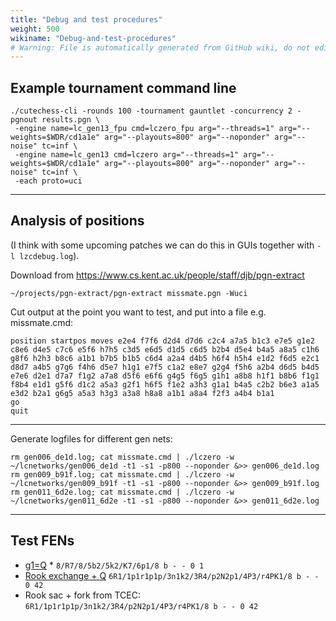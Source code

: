 ```yaml
---
title: "Debug and test procedures"
weight: 500
wikiname: "Debug-and-test-procedures"
# Warning: File is automatically generated from GitHub wiki, do not edit by hand.
---
```

## Example tournament command line
```
./cutechess-cli -rounds 100 -tournament gauntlet -concurrency 2 -pgnout results.pgn \
 -engine name=lc_gen13_fpu cmd=lczero_fpu arg="--threads=1" arg="--weights=$WDR/cd1a1e" arg="--playouts=800" arg="--noponder" arg="--noise" tc=inf \
 -engine name=lc_gen13 cmd=lczero arg="--threads=1" arg="--weights=$WDR/cd1a1e" arg="--playouts=800" arg="--noponder" arg="--noise" tc=inf \
 -each proto=uci
```

***

## Analysis of positions
(I think with some upcoming patches we can do this in GUIs together with `-l lzcdebug.log`).

Download from https://www.cs.kent.ac.uk/people/staff/djb/pgn-extract

`~/projects/pgn-extract/pgn-extract missmate.pgn -Wuci`

Cut output at the point you want to test, and put into a file e.g. missmate.cmd:
```
position startpos moves e2e4 f7f6 d2d4 d7d6 c2c4 a7a5 b1c3 e7e5 g1e2 c8e6 d4e5 c7c6 e5f6 h7h5 c3d5 e6d5 d1d5 c6d5 b2b4 d5e4 b4a5 a8a5 c1h6 g8f6 h2h3 b8c6 a1b1 b7b5 b1b5 c6d4 a2a4 d4b5 h6f4 h5h4 e1d2 f6d5 e2c1 d8d7 a4b5 g7g6 f4h6 d5e7 h1g1 e7f5 c1a2 e8e7 g2g4 f5h6 a2b4 d6d5 b4d5 e7e6 d2e1 d7a7 f1g2 a7a8 d5f6 e6f6 g4g5 f6g5 g1h1 a8b8 h1f1 b8b6 f1g1 f8b4 e1d1 g5f6 d1c2 a5a3 g2f1 h6f5 f1e2 a3h3 g1a1 b4a5 c2b2 b6e3 a1a5 e3d2 b2a1 g6g5 a5a3 h3g3 a3a8 h8a8 a1b1 a8a4 f2f3 a4b4 b1a1
go
quit
```

***

Generate logfiles for different gen nets:
```
rm gen006_de1d.log; cat missmate.cmd | ./lczero -w ~/lcnetworks/gen006_de1d -t1 -s1 -p800 --noponder &>> gen006_de1d.log
rm gen009_b91f.log; cat missmate.cmd | ./lczero -w ~/lcnetworks/gen009_b91f -t1 -s1 -p800 --noponder &>> gen009_b91f.log
rm gen011_6d2e.log; cat missmate.cmd | ./lczero -w ~/lcnetworks/gen011_6d2e -t1 -s1 -p800 --noponder &>> gen011_6d2e.log
```

***

## Test FENs
* [g1=Q](https://docs.google.com/spreadsheets/d/1FG4EHjhtRK6itsOpPktW0ad9-_Ib8q04rcwqBf3ZcsY/edit#gid=0) * `8/R7/8/5b2/5k2/K7/6p1/8 b - - 0 1`
* [Rook exchange + Q](https://docs.google.com/spreadsheets/d/1884-iHTzR73AgFm19YYymg2yKnwhtHdaGyHLVnffLag/edit#gid=0) `6R1/1p1r1p1p/3n1k2/3R4/p2N2p1/4P3/r4PK1/8 b - - 0 42`
* Rook sac + fork from TCEC: `6R1/1p1r1p1p/3n1k2/3R4/p2N2p1/4P3/r4PK1/8 b - - 0 42`
